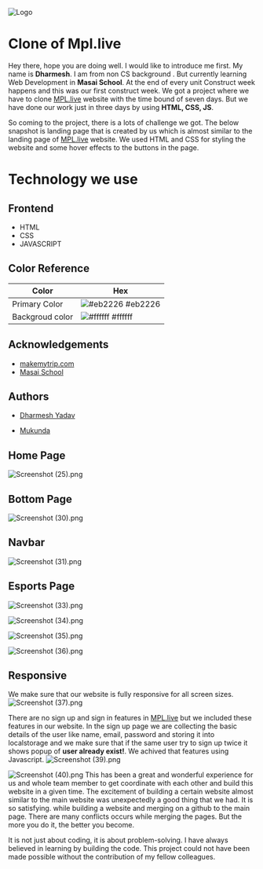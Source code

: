 ![Logo](https://www.mpl.live/static/hamburger/mpl-logo.png)

# Clone of Mpl.live



Hey there, hope you are doing well. I would like to introduce me first. My name is **Dharmesh**. I am from non CS background . But currently learning Web Development in **Masai School**. At the end of every unit Construct week happens and this was our first construct week. We got a project where we have to clone [MPL.live](https://www.mpl.live/) website with the time bound of seven days. But we have done our work just in three days by using **HTML, CSS, JS**. 

 


So coming to the project, there is a lots of challenge we got. The below snapshot is landing page that is created by us which is almost similar to the landing page of   [MPL.live](https://www.mpl.live/) website. We used HTML and CSS for styling the website and some hover effects to the buttons in the page.



# Technology we use


## Frontend
- HTML
- CSS
- JAVASCRIPT


## Color Reference

| Color             | Hex                                                                |
| ----------------- | ------------------------------------------------------------------ |
| Primary Color  | ![#eb2226](https://via.placeholder.com/10/eb2226?text=+) #eb2226 |
| Backgroud color | ![#ffffff](https://via.placeholder.com/10/ffffff?text=+) #ffffff |

## Acknowledgements

 - [makemytrip.com](https://www.mpl.live/)
 - [Masai School](https://masaischool.com/)
  
  ## Authors

- [Dharmesh Yadav](https://github.com/dharmeshrao)

- [Mukunda](https://github.com/mukundakamatham)


## Home Page
![Screenshot (25).png](https://cdn.hashnode.com/res/hashnode/image/upload/v1630232750133/mVONGRI3a.png)

## Bottom Page

![Screenshot (30).png](https://cdn.hashnode.com/res/hashnode/image/upload/v1630232833094/0wXVIshXB.png)

## Navbar

![Screenshot (31).png](https://cdn.hashnode.com/res/hashnode/image/upload/v1630232857202/VmJJ_JXYzY.png)

## Esports Page

![Screenshot (33).png](https://cdn.hashnode.com/res/hashnode/image/upload/v1630232894171/2cizp8T4U.png)

![Screenshot (34).png](https://cdn.hashnode.com/res/hashnode/image/upload/v1630232912280/y6IuSihkFm.png)

![Screenshot (35).png](https://cdn.hashnode.com/res/hashnode/image/upload/v1630232923947/mhXZP57pA.png)

![Screenshot (36).png](https://cdn.hashnode.com/res/hashnode/image/upload/v1630232934859/rVFfLsWQQ.png)

## Responsive
We make sure that our website is fully responsive for all screen sizes. 
![Screenshot (37).png](https://cdn.hashnode.com/res/hashnode/image/upload/v1630232950980/bmSN1XKj4.png)

There are no sign up and sign in features in [MPL.live](https://www.mpl.live/) but we included these features in our website. In the sign up page we are collecting the basic details of the user like name, email, password and storing it into localstorage and we make sure that if the same user try to sign up twice it shows popup of **user already exist!**. We achived that features using Javascript.
![Screenshot (39).png](https://cdn.hashnode.com/res/hashnode/image/upload/v1630232964501/myPYlkfHV.png)

![Screenshot (40).png](https://cdn.hashnode.com/res/hashnode/image/upload/v1630232973876/dGRNbvgq6.png)
This has been a great and wonderful experience for us and whole team member to get coordinate with each other and build this website in a given time. The excitement of building a certain website almost similar to the main website was unexpectedly a good thing that we had. It is so satisfying. while building a website and merging on a github to the main page. There are many conflicts occurs while merging the pages. But the more you do it, the better you become.

It is not just about coding, it is about problem-solving. I have always believed in learning by building the code. This project could not have been made possible without the contribution of my fellow colleagues.
